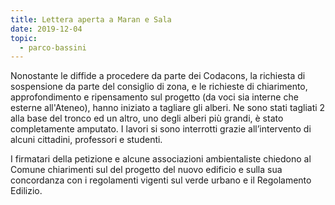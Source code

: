 ```yaml
---
title: Lettera aperta a Maran e Sala 
date: 2019-12-04
topic:
  - parco-bassini
---
```


Nonostante le diffide a procedere da parte dei Codacons, la richiesta di sospensione da parte del consiglio di zona, e le richieste di chiarimento, approfondimento e ripensamento sul progetto (da voci sia interne che esterne all'Ateneo), hanno iniziato a tagliare gli alberi.
Ne sono stati tagliati 2 alla base del tronco ed un altro, uno degli alberi più grandi, è stato completamente amputato.
I lavori si sono interrotti grazie all’intervento di alcuni cittadini, professori e studenti.

I firmatari della petizione e alcune associazioni ambientaliste
chiedono al Comune chiarimenti sul del progetto del nuovo edificio e sulla sua concordanza con i regolamenti vigenti sul verde urbano e il Regolamento Edilizio.
